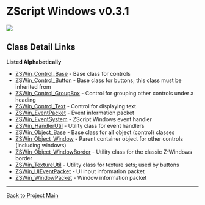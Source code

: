 # ZScript Windows v0.3.1

![](https://github.com/Saican/ZSWin/blob/master/README/ZSWin_Logo.png)

## Class Detail Links
**Listed Alphabetically**
- [ZSWin_Control_Base](https://github.com/Saican/ZSWin/blob/master/README/03%20-%20Classes-01-ZSWin_Control_Base.md) - Base class for controls
- [ZSWin_Control_Button](https://github.com/Saican/ZSWin/blob/master/README/03%20-%20Classes-02-ZSWin_Control_Button.md) - Base class for buttons; this class must be inherited from
- [ZSWin_Control_GroupBox](https://github.com/Saican/ZSWin/blob/master/README/03%20-%20Classes-03-ZSWin_Control_GroupBox.md) - Control for grouping other controls under a heading
- [ZSWin_Control_Text](https://github.com/Saican/ZSWin/blob/master/README/03%20-%20Classes-04-ZSWin_Control_Text.md) - Control for displaying text
- [ZSWin_EventPacket](https://github.com/Saican/ZSWin/blob/master/README/03%20-%20Classes-06-ZSWin_EventPacket.md) - Event information packet
- [ZSWin_EventSystem](https://github.com/Saican/ZSWin/blob/master/README/03%20-%20Classes-07-ZSWin_EventSystem.md) - ZScript Windows event handler
- [ZSWin_HandlerUtil](https://github.com/Saican/ZSWin/blob/master/README/03%20-%20Classes-08-ZSWin_HandlerUtil.md) - Utility class for event handlers
- [ZSWin_Object_Base](https://github.com/Saican/ZSWin/blob/master/README/03%20-%20Classes-09-ZSWin_Object_Base.md) - Base class for **all** object (control) classes
- [ZSWin_Object_Window](https://github.com/Saican/ZSWin/blob/master/README/03%20-%20Classes-10-ZSWin_Object_Window.md) - Parent container object for other controls (including windows)
- [ZSWin_Object_WindowBorder](https://github.com/Saican/ZSWin/blob/master/README/03%20-%20Classes-11-ZSWin_Object_WindowBorder.md) - Utility class for the classic Z-Windows border
- [ZSWin_TextureUtil](https://github.com/Saican/ZSWin/blob/master/README/03%20-%20Classes-12-ZSWin_TextureUtil.md) - Utility class for texture sets; used by buttons
- [ZSWin_UIEventPacket](https://github.com/Saican/ZSWin/blob/master/README/03%20-%20Classes-05-ZSWin_UIEventPacket.md) - UI input information packet
- [ZSWin_WindowPacket](https://github.com/Saican/ZSWin/blob/master/README/03%20-%20Classes-13-ZSWin_WindowPacket.md) - Window information packet


------------


[Back to Project Main](https://github.com/Saican/ZSWin "Back to Project Main")
